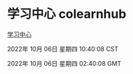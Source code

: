 # 学习中心 colearnhub
[学习中心](http://27.19.32.34:56308/colearnhub/)

2022年 10月 06日 星期四 10:40:08 CST

2022年 10月 06日 星期四 02:40:08 GMT
